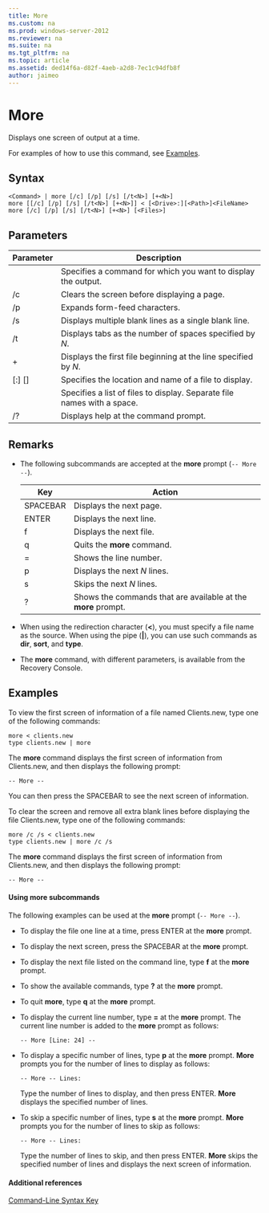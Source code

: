 ```yaml
---
title: More
ms.custom: na
ms.prod: windows-server-2012
ms.reviewer: na
ms.suite: na
ms.tgt_pltfrm: na
ms.topic: article
ms.assetid: ded14f6a-d82f-4aeb-a2d8-7ec1c94dfb8f
author: jaimeo
---
```

# More
Displays one screen of output at a time.  
  
For examples of how to use this command, see [Examples](#BKMK_examples).  
  
## Syntax  
  
```  
<Command> | more [/c] [/p] [/s] [/t<N>] [+<N>]  
more [[/c] [/p] [/s] [/t<N>] [+<N>]] < [<Drive>:][<Path>]<FileName>  
more [/c] [/p] [/s] [/t<N>] [+<N>] [<Files>]  
```  
  
## Parameters  
  
|Parameter|Description|  
|-------------|---------------|  
|<Command>|Specifies a command for which you want to display the output.|  
|\/c|Clears the screen before displaying a page.|  
|\/p|Expands form\-feed characters.|  
|\/s|Displays multiple blank lines as a single blank line.|  
|\/t<N>|Displays tabs as the number of spaces specified by *N*.|  
|\+<N>|Displays the first file beginning at the line specified by *N*.|  
|\[<Drive>:\] \[<Path>\]<FileName>|Specifies the location and name of a file to display.|  
|<Files>|Specifies a list of files to display. Separate file names with a space.|  
|\/?|Displays help at the command prompt.|  
  
## Remarks  
  
-   The following subcommands are accepted at the **more** prompt \(`-- More --`\).  
  
    |Key|Action|  
    |-------|----------|  
    |SPACEBAR|Displays the next page.|  
    |ENTER|Displays the next line.|  
    |f|Displays the next file.|  
    |q|Quits the **more** command.|  
    |\=|Shows the line number.|  
    |p <N>|Displays the next *N* lines.|  
    |s <N>|Skips the next *N* lines.|  
    |?|Shows the commands that are available at the **more** prompt.|  
  
-   When using the redirection character \(**<**\), you must specify a file name as the source. When using the pipe \(**|**\), you can use such commands as **dir**, **sort**, and **type**.  
  
-   The **more** command, with different parameters, is available from the Recovery Console.  
  
## <a name="BKMK_examples"></a>Examples  
To view the first screen of information of a file named Clients.new, type one of the following commands:  
  
```  
more < clients.new  
type clients.new | more  
```  
  
The **more** command displays the first screen of information from Clients.new, and then displays the following prompt:  
  
```  
-- More --  
```  
  
You can then press the SPACEBAR to see the next screen of information.  
  
To clear the screen and remove all extra blank lines before displaying the file Clients.new, type one of the following commands:  
  
```  
more /c /s < clients.new  
type clients.new | more /c /s  
```  
  
The **more** command displays the first screen of information from Clients.new, and then displays the following prompt:  
  
```  
-- More --  
```  
  
#### Using more subcommands  
The following examples can be used at the **more** prompt \(`-- More --`\).  
  
-   To display the file one line at a time, press ENTER at the **more** prompt.  
  
-   To display the next screen, press the SPACEBAR at the **more** prompt.  
  
-   To display the next file listed on the command line, type **f** at the **more** prompt.  
  
-   To show the available commands, type **?** at the **more** prompt.  
  
-   To quit **more**, type **q** at the **more** prompt.  
  
-   To display the current line number, type **\=** at the **more** prompt. The current line number is added to the **more** prompt as follows:  
  
    ```  
    -- More [Line: 24] --  
    ```  
  
-   To display a specific number of lines, type **p** at the **more** prompt. **More** prompts you for the number of lines to display as follows:  
  
    ```  
    -- More -- Lines:  
    ```  
  
    Type the number of lines to display, and then press ENTER. **More** displays the specified number of lines.  
  
-   To skip a specific number of lines, type **s** at the **more** prompt. **More** prompts you for the number of lines to skip as follows:  
  
    ```  
    -- More -- Lines:  
    ```  
  
    Type the number of lines to skip, and then press ENTER. **More** skips the specified number of lines and displays the next screen of information.  
  
#### Additional references  
[Command-Line Syntax Key](../Topic/Command-Line-Syntax-Key.md)  
  
